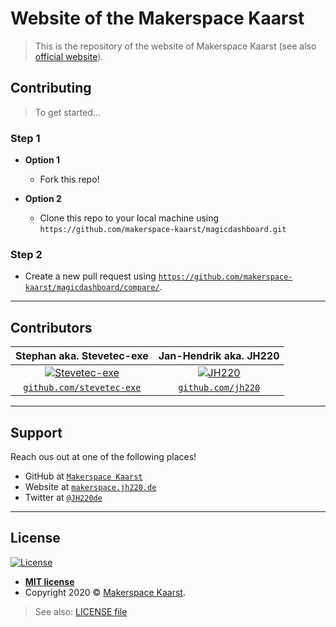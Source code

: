 # Website of the Makerspace Kaarst

> This is the repository of the website of Makerspace Kaarst (see also [official website](http://www.makerspace.jh220.de)).

## Contributing

> To get started...

### Step 1

- **Option 1**
    - Fork this repo!

- **Option 2**
    - Clone this repo to your local machine using `https://github.com/makerspace-kaarst/magicdashboard.git`

### Step 2

- Create a new pull request using <a href="https://github.com/makerspace-kaarst/magicdashboard/compare/" target="_blank">`https://github.com/makerspace-kaarst/magicdashboard/compare/`</a>.

---

## Contributors

| **Stephan aka. Stevetec-exe** | **Jan-Hendrik aka. JH220** |
| :---: |:---:|
| [![Stevetec-exe](https://avatars1.githubusercontent.com/u/39212124?v=3&s=200)](http://makerspace.jh220.de)    | [![JH220](https://avatars1.githubusercontent.com/u/50051569?v=3&s=200)](http://makerspace.jh220.de) |
| <a href="http://github.com/stevetec-exe" target="_blank">`github.com/stevetec-exe`</a> | <a href="http://github.com/jh220" target="_blank">`github.com/jh220`</a> |

---

## Support

Reach ous out at one of the following places!

- GitHub at <a href="http://github.com/makerspace-kaarst" target="_blank">`Makerspace Kaarst`</a>
- Website at <a href="http://makerspace.jh220.de" target="_blank">`makerspace.jh220.de`</a>
- Twitter at <a href="http://twitter.com/jh220de" target="_blank">`@JH220de`</a>

---

## License

[![License](http://img.shields.io/:license-mit-blue.svg?style=flat-square)](/LICENSE)

- **[MIT license](http://opensource.org/licenses/mit-license.php)**
- Copyright 2020 © <a href="http://makerspace.jh220.de" target="_blank">Makerspace Kaarst</a>.

> See also: [LICENSE file](/LICENSE)

